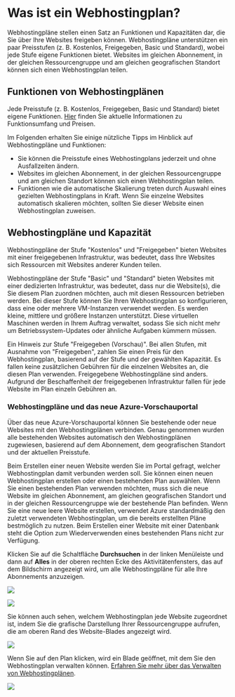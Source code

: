 <properties pageTitle="What is a web hosting plan?" description="Web hosting plan overview" title="What is a web hosting plan?" authors="adamab" />

Was ist ein Webhostingplan?
===========================

Webhostingpläne stellen einen Satz an Funktionen und Kapazitäten dar, die Sie über Ihre Websites freigeben können. Webhostingpläne unterstützen ein paar Preisstufen (z. B. Kostenlos, Freigegeben, Basic und Standard), wobei jede Stufe eigene Funktionen bietet. Websites im gleichen Abonnement, in der gleichen Ressourcengruppe und am gleichen geografischen Standort können sich einen Webhostingplan teilen.

Funktionen von Webhostingplänen
-------------------------------

Jede Preisstufe (z. B. Kostenlos, Freigegeben, Basic und Standard) bietet eigene Funktionen. [Hier](http://go.microsoft.com/fwlink/?LinkID=394421) finden Sie aktuelle Informationen zu Funktionsumfang und Preisen.

Im Folgenden erhalten Sie einige nützliche Tipps im Hinblick auf Webhostingpläne und Funktionen:

-   Sie können die Preisstufe eines Webhostingplans jederzeit und ohne Ausfallzeiten ändern.
-   Websites im gleichen Abonnement, in der gleichen Ressourcengruppe und am gleichen Standort können sich einen Webhostingplan teilen.
-   Funktionen wie die automatische Skalierung treten durch Auswahl eines gezielten Webhostingplans in Kraft. Wenn Sie einzelne Websites automatisch skalieren möchten, sollten Sie dieser Website einen Webhostingplan zuweisen.

Webhostingpläne und Kapazität
-----------------------------

Webhostingpläne der Stufe "Kostenlos" und "Freigegeben" bieten Websites mit einer freigegebenen Infrastruktur, was bedeutet, dass Ihre Websites sich Ressourcen mit Websites anderer Kunden teilen.

Webhostingpläne der Stufe "Basic" und "Standard" bieten Websites mit einer dedizierten Infrastruktur, was bedeutet, dass nur die Website(s), die Sie diesem Plan zuordnen möchten, auch mit diesen Ressourcen betrieben werden. Bei dieser Stufe können Sie Ihren Webhostingplan so konfigurieren, dass eine oder mehrere VM-Instanzen verwendet werden. Es werden kleine, mittlere und größere Instanzen unterstützt. Diese virtuellen Maschinen werden in Ihrem Auftrag verwaltet, sodass Sie sich nicht mehr um Betriebssystem-Updates oder ähnliche Aufgaben kümmern müssen.

Ein Hinweis zur Stufe "Freigegeben (Vorschau)". Bei allen Stufen, mit Ausnahme von "Freigegeben", zahlen Sie einen Preis für den Webhostingplan, basierend auf der Stufe und der gewählten Kapazität. Es fallen keine zusätzlichen Gebühren für die einzelnen Websites an, die diesen Plan verwenden. Freigegebene Webhostingpläne sind anders. Aufgrund der Beschaffenheit der freigegebenen Infrastruktur fallen für jede Website im Plan einzeln Gebühren an.

### Webhostingpläne und das neue Azure-Vorschauportal

Über das neue Azure-Vorschauportal können Sie bestehende oder neue Websites mit den Webhostingplänen verbinden. Genau genommen wurden alle bestehenden Websites automatisch den Webhostingplänen zugewiesen, basierend auf dem Abonnement, dem geografischen Standort und der aktuellen Preisstufe.

Beim Erstellen einer neuen Website werden Sie im Portal gefragt, welcher Webhostingplan damit verbunden werden soll. Sie können einen neuen Webhostingplan erstellen oder einen bestehenden Plan auswählen. Wenn Sie einen bestehenden Plan verwenden möchten, muss sich die neue Website im gleichen Abonnement, am gleichen geografischen Standort und in der gleichen Ressourcengruppe wie der bestehende Plan befinden. Wenn Sie eine neue leere Website erstellen, verwendet Azure standardmäßig den zuletzt verwendeten Webhostingplan, um die bereits erstellten Pläne bestmöglich zu nutzen. Beim Erstellen einer Website mit einer Datenbank steht die Option zum Wiederverwenden eines bestehenden Plans nicht zur Verfügung.

Klicken Sie auf die Schaltfläche **Durchsuchen** in der linken Menüleiste und dann auf **Alles** in der oberen rechten Ecke des Aktivitätenfensters, das auf dem Bildschirm angezeigt wird, um alle Webhostingpläne für alle Ihre Abonnements anzuzeigen.

![](./media/web-sites-web-hosting-plan-overview/browse-everything.png)

![](./media/web-sites-web-hosting-plan-overview/browse-web-hosting-plans.png)

Sie können auch sehen, welchem Webhostingplan jede Website zugeordnet ist, indem Sie die grafische Darstellung Ihrer Ressourcengruppe aufrufen, die am oberen Rand des Website-Blades angezeigt wird.

![](./media/web-sites-web-hosting-plan-overview/web-hosting-plan-resource-map.png)

Wenn Sie auf den Plan klicken, wird ein Blade geöffnet, mit dem Sie den Webhostingplan verwalten können. [Erfahren Sie mehr über das Verwalten von Webhostingplänen](http://go.microsoft.com/fwlink/?LinkID=394411).

![](./media/web-sites-web-hosting-plan-overview/web-hosting-plan-blade.png)


